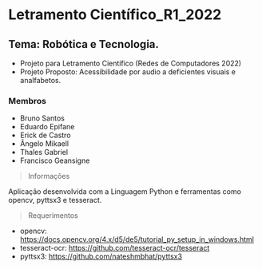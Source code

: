 # Letramento Científico_R1_2022
## Tema: Robótica e Tecnologia.

* Projeto para Letramento Científico (Redes de Computadores 2022)
* Projeto Proposto: Acessibilidade por audio a deficientes visuais e analfabetos.

### Membros

- Bruno Santos
- Eduardo Epifane
- Erick de Castro
- Ângelo Mikaell
- Thales Gabriel
- Francisco Geansigne

> Informações

Aplicação desenvolvida com a Linguagem Python e ferramentas como opencv, pyttsx3 e tesseract.

> Requerimentos

* opencv: https://docs.opencv.org/4.x/d5/de5/tutorial_py_setup_in_windows.html
* tesseract-ocr: https://github.com/tesseract-ocr/tesseract
* pyttsx3: https://github.com/nateshmbhat/pyttsx3
